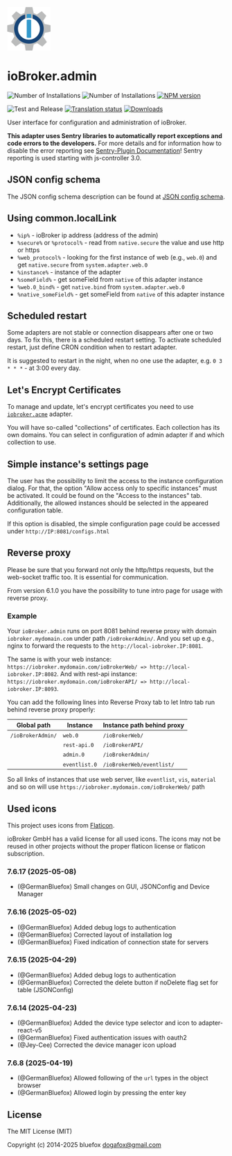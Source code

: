 <img src="packages/admin/admin/admin.svg" width="100" height="100" />

# ioBroker.admin

![Number of Installations](http://iobroker.live/badges/admin-installed.svg)
![Number of Installations](http://iobroker.live/badges/admin-stable.svg)
[![NPM version](http://img.shields.io/npm/v/iobroker.admin.svg)](https://www.npmjs.com/package/iobroker.admin)

![Test and Release](https://github.com/ioBroker/ioBroker.admin/workflows/Test%20and%20Release/badge.svg)
[![Translation status](https://weblate.iobroker.net/widgets/adapters/-/admin/svg-badge.svg)](https://weblate.iobroker.net/engage/adapters/?utm_source=widget)
[![Downloads](https://img.shields.io/npm/dm/iobroker.admin.svg)](https://www.npmjs.com/package/iobroker.admin)

User interface for configuration and administration of ioBroker.

**This adapter uses Sentry libraries to automatically report exceptions and code errors to the developers.** For more details and for information how to disable the error reporting see [Sentry-Plugin Documentation](https://github.com/ioBroker/plugin-sentry#plugin-sentry)! Sentry reporting is used starting with js-controller 3.0.

## JSON config schema

The JSON config schema description can be found at [JSON config schema](/packages/jsonConfig/SCHEMA.md).

## Using common.localLink

-   `%ip%` - ioBroker ip address (address of the admin)
-   `%secure%` or `%protocol%` - read from `native.secure` the value and use http or https
-   `%web_protocol%` - looking for the first instance of web (e.g., `web.0`) and get `native.secure` from `system.adapter.web.0`
-   `%instance%` - instance of the adapter
-   `%someField%` - get someField from `native` of this adapter instance
-   `%web.0_bind%` - get `native.bind` from `system.adapter.web.0`
-   `%native_someField%` - get someField from `native` of this adapter instance

## Scheduled restart

Some adapters are not stable or connection disappears after one or two days.
To fix this, there is a scheduled restart setting.
To activate scheduled restart, just define CRON condition when to restart adapter.

It is suggested to restart in the night, when no one use the adapter, e.g. `0 3 * * *` - at 3:00 every day.

## Let's Encrypt Certificates

To manage and update, let's encrypt certificates you need to use [`iobroker.acme`](https://github.com/iobroker-community-adapters/ioBroker.acme) adapter.

You will have so-called "collections" of certificates. Each collection has its own domains.
You can select in configuration of admin adapter if and which collection to use.

## Simple instance's settings page

The user has the possibility to limit the access to the instance configuration dialog.
For that, the option "Allow access only to specific instances" must be activated.
It could be found on the "Access to the instances" tab.
Additionally, the allowed instances should be selected in the appeared configuration table.

If this option is disabled, the simple configuration page could be accessed under `http://IP:8081/configs.html`

## Reverse proxy

Please be sure that you forward not only the http/https requests, but the web-socket traffic too. It is essential for communication.

From version 6.1.0 you have the possibility to tune intro page for usage with reverse proxy.

### Example

Your `ioBroker.admin` runs on port 8081 behind reverse proxy with domain `iobroker.mydomain.com` under path `/ioBrokerAdmin/`.
And you set up e.g., nginx to forward the requests to the `http://local-iobroker.IP:8081`.

The same is with your web instance: `https://iobroker.mydomain.com/ioBrokerWeb/ => http://local-iobroker.IP:8082`.
And with rest-api instance: `https://iobroker.mydomain.com/ioBrokerAPI/ => http://local-iobroker.IP:8093`.

You can add the following lines into Reverse Proxy tab to let Intro tab run behind reverse proxy properly:

| Global path       | Instance      | Instance path behind proxy |
|-------------------|---------------|----------------------------|
| `/ioBrokerAdmin/` | `web.0`       | `/ioBrokerWeb/`            |
|                   | `rest-api.0`  | `/ioBrokerAPI/`            |
|                   | `admin.0`     | `/ioBrokerAdmin/`          |
|                   | `eventlist.0` | `/ioBrokerWeb/eventlist/`  |

So all links of instances that use web server, like `eventlist`, `vis`, `material` and so on will use `https://iobroker.mydomain.com/ioBrokerWeb/` path

## Used icons

This project uses icons from [Flaticon](https://www.flaticon.com/).

ioBroker GmbH has a valid license for all used icons.
The icons may not be reused in other projects without the proper flaticon license or flaticon subscription.


<!--
	### **WORK IN PROGRESS**
-->
### 7.6.17 (2025-05-08)

- (@GermanBluefox) Small changes on GUI, JSONConfig and Device Manager

### 7.6.16 (2025-05-02)

- (@GermanBluefox) Added debug logs to authentication
- (@GermanBluefox) Corrected layout of installation log
- (@GermanBluefox) Fixed indication of connection state for servers

### 7.6.15 (2025-04-29)

- (@GermanBluefox) Added debug logs to authentication
- (@GermanBluefox) Corrected the delete button if noDelete flag set for table (JSONConfig)

### 7.6.14 (2025-04-23)

- (@GermanBluefox) Added the device type selector and icon to adapter-react-v5
- (@GermanBluefox) Fixed authentication issues with oauth2
- (@Jey-Cee) Corrected the device manager icon upload

### 7.6.8 (2025-04-19)

- (@GermanBluefox) Allowed following of the `url` types in the object browser
- (@GermanBluefox) Allowed login by pressing the enter key

## License

The MIT License (MIT)

Copyright (c) 2014-2025 bluefox <dogafox@gmail.com>
